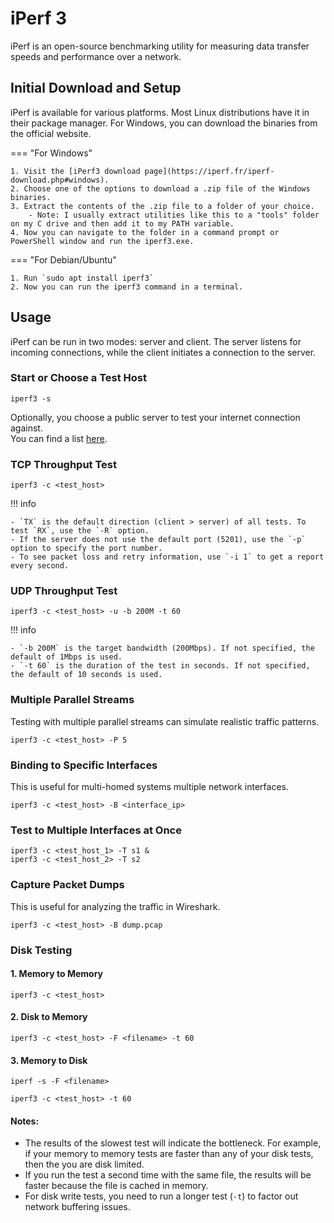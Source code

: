 # iPerf 3

iPerf is an open-source benchmarking utility for measuring data transfer speeds and performance over a network.

## Initial Download and Setup

iPerf is available for various platforms. Most Linux distributions have it in their package manager. For Windows, you can download the binaries from the official website.

=== "For Windows"

    1. Visit the [iPerf3 download page](https://iperf.fr/iperf-download.php#windows).
    2. Choose one of the options to download a .zip file of the Windows binaries.
    3. Extract the contents of the .zip file to a folder of your choice.
        - Note: I usually extract utilities like this to a "tools" folder on my C drive and then add it to my PATH variable.
    4. Now you can navigate to the folder in a command prompt or PowerShell window and run the iperf3.exe.

=== "For Debian/Ubuntu"

    1. Run `sudo apt install iperf3`
    2. Now you can run the iperf3 command in a terminal.

## Usage

iPerf can be run in two modes: server and client. The server listens for incoming connections, while the client initiates a connection to the server.

### Start or Choose a Test Host

```title="Start iPerf in server mode on the endpoint you want to test against:"
iperf3 -s
```

Optionally, you choose a public server to test your internet connection against.<br>You can find a list [here](https://iperf3serverlist.net/).

### TCP Throughput Test

```title="Start iPerf in client mode on the endpoint you want to test from:"
iperf3 -c <test_host>
```

!!! info

    - `TX` is the default direction (client > server) of all tests. To test `RX`, use the `-R` option.
    - If the server does not use the default port (5201), use the `-p` option to specify the port number.
    - To see packet loss and retry information, use `-i 1` to get a report every second.

### UDP Throughput Test

```title="The -u option specifies UDP:"
iperf3 -c <test_host> -u -b 200M -t 60
```

!!! info 

    - `-b 200M` is the target bandwidth (200Mbps). If not specified, the default of 1Mbps is used.
    - `-t 60` is the duration of the test in seconds. If not specified, the default of 10 seconds is used.


### Multiple Parallel Streams

Testing with multiple parallel streams can simulate realistic traffic patterns.

```title="Use -P to specify the number of parallel streams."
iperf3 -c <test_host> -P 5
```

### Binding to Specific Interfaces

This is useful for multi-homed systems multiple network interfaces.

```title="Use -B to bind to a specific interface:"
iperf3 -c <test_host> -B <interface_ip>
```

### Test to Multiple Interfaces at Once

```tite="Use -T to label the streams:"
iperf3 -c <test_host_1> -T s1 &
iperf3 -c <test_host_2> -T s2
```

### Capture Packet Dumps

This is useful for analyzing the traffic in Wireshark.

```
iperf3 -c <test_host> -B dump.pcap
```

### Disk Testing

#### 1. Memory to Memory

```title="Client"
iperf3 -c <test_host>
```

#### 2. Disk to Memory

```title="Use -F to specify a file to read from the disk:"
iperf3 -c <test_host> -F <filename> -t 60
```

#### 3. Memory to Disk

```title="Use -F on the server side to read the file from memory:"
iperf -s -F <filename>
```

```
iperf3 -c <test_host> -t 60
```

#### Notes:

- The results of the slowest test will indicate the bottleneck. For example, if your memory to memory tests are faster than any of your disk tests, then the you are disk limited.
- If you run the test a second time with the same file, the results will be faster because the file is cached in memory.
- For disk write tests, you need to run a longer test (`-t`) to factor out network buffering issues.
